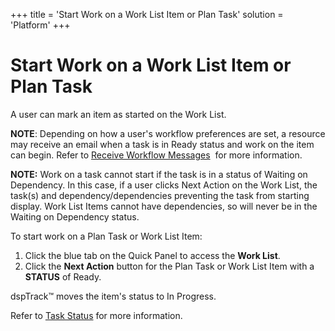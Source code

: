 +++
title = 'Start Work on a Work List Item or Plan Task'
solution = 'Platform'
+++

# Start Work on a Work List Item or Plan Task

A user can mark an item as started on the <span>Work List</span>.

<span style="font-weight: bold;">NOTE</span>: Depending on how a user's
workflow preferences are set, a resource may receive an email when a
task is in Ready status and work on the item can begin. Refer to
[Receive Workflow Messages](Receive_Workflow_Messages)  for more
information.

<span style="font-weight: bold;">NOTE:</span> Work on a task cannot
start if the task is in a status of Waiting on Dependency. In this case,
if a user clicks Next Action on the Work List, the task(s) and
dependency/dependencies preventing the task from starting display. Work
List Items cannot have dependencies, so will never be in the Waiting on
Dependency status.

To start work on a Plan Task or Work List Item:

1.  Click the blue tab on the Quick Panel to access the **Work List**.
2.  Click the **Next Action** button for the<span> </span>Plan Task or
    Work List Item with a **STATUS** of Ready.

dspTrack™ moves the item's status to In Progress.

Refer to [Task Status](../Page_Desc/Task_Status1) for more
information.
